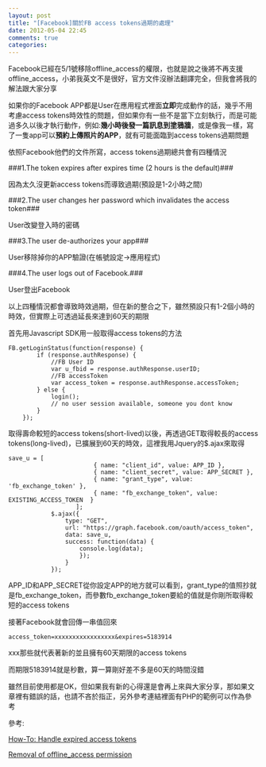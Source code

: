 ```yaml
---
layout: post
title: "[Facebook]關於FB access tokens過期的處理"
date: 2012-05-04 22:45
comments: true
categories: 
---
```

Facebook已經在5/1號移除offline_access的權限，也就是說之後將不再支援offline_access，小弟我英文不是很好，官方文件沒辦法翻譯完全，但我會將我的解法跟大家分享
<!--more-->

如果你的Facebook APP都是User在應用程式裡面**立即**完成動作的話，幾乎不用考慮access tokens時效性的問題，但如果你有一些不是當下立刻執行，而是可能過多久以後才執行動作，例如:**幾小時後發一篇訊息到塗鴉牆**，或是像我一樣，寫了一隻app可以**預約上傳照片的APP**，就有可能面臨到access tokens過期問題

依照Facebook他們的文件所寫，access tokens過期總共會有四種情況

###1.The token expires after expires time (2 hours is the default)###

因為太久沒更新access tokens而導致過期(預設是1-2小時之間)

###2.The user changes her password which invalidates the access token###

User改變登入時的密碼

###3.The user de-authorizes your app###

User移除掉你的APP驗證(在帳號設定->應用程式)

###4.The user logs out of Facebook.###

User登出Facebook

以上四種情況都會導致時效過期，但在新的整合之下，雖然預設只有1-2個小時的時效，但實際上可透過延長來達到60天的期限

首先用Javascript SDK用一般取得access tokens的方法

	FB.getLoginStatus(function(response) {
            if (response.authResponse) {
                //FB User ID
                var u_fbid = response.authResponse.userID;                
                //FB accessToken
                var access_token = response.authResponse.accessToken;                
            } else {
                login();
                // no user session available, someone you dont know
            }
        });

取得壽命較短的access tokens(short-lived)以後，再透過GET取得較長的access tokens(long-lived)，已擴展到60天的時效，這裡我用Jquery的$.ajax來取得

	save_u = [
                            { name: "client_id", value: APP_ID },
                            { name: "client_secret", value: APP_SECRET },
                            { name: "grant_type", value: 'fb_exchange_token' },
                            { name: "fb_exchange_token", value: EXISTING_ACCESS_TOKEN  }
                       ];
                $.ajax({
                    type: "GET",
                    url: "https://graph.facebook.com/oauth/access_token",
                    data: save_u,
                    success: function(data) {
                        console.log(data);
                        });
                    }
                });

APP_ID和APP_SECRET從你設定APP的地方就可以看到，grant_type的值照抄就是fb_exchange_token，而參數fb_exchange_token要給的值就是你剛所取得較短的access tokens

接著Facebook就會回傳一串值回來

	access_token=xxxxxxxxxxxxxxxxx&expires=5183914
	
xxx那些就代表著新的並且擁有60天期限的access tokens

而期限5183914就是秒數，算一算剛好差不多是60天的時間沒錯


雖然目前使用都是OK，但如果我有新的心得還是會再上來與大家分享，那如果文章裡有錯誤的話，也請不吝於指正，另外參考連結裡面有PHP的範例可以作為參考

參考:

<a href="https://developers.facebook.com/blog/post/2011/05/13/how-to--handle-expired-access-tokens/">How-To: Handle expired access tokens</a>

<a href="https://developers.facebook.com/roadmap/offline-access-removal/">Removal of offline_access permission</a>
	
	
